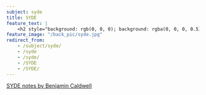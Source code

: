```yaml
---
subject: syde
title: SYDE
feature_text: |
    <h2 style="background: rgb(0, 0, 0); background: rgba(0, 0, 0, 0.5); color: #f1f1f1; padding: 10px;">SYDE</h2>
feature_image: "/back_pic/syde.jpg"
redirect_from:
    - /subject/syde/
    - /syde
    - /syde/
    - /SYDE
    - /SYDE/
---
```

[SYDE notes by Benjamin Caldwell](http://beta-notes.bcaldwell.ca/)
